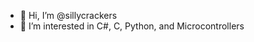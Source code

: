 - 👋 Hi, I’m @sillycrackers
- 👀 I’m interested in C#, C, Python, and Microcontrollers

<!---
sillycrackers/sillycrackers is a ✨ special ✨ repository because its `README.md` (this file) appears on your GitHub profile.
You can click the Preview link to take a look at your changes.
--->
